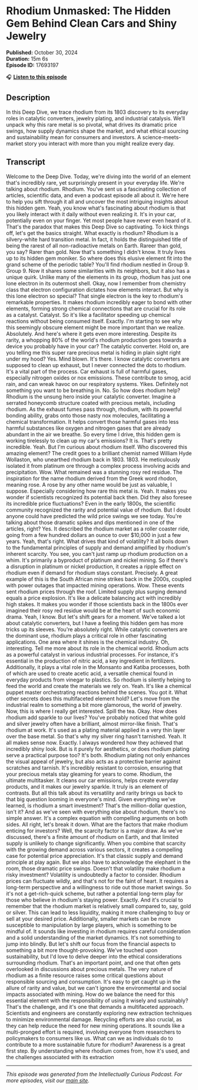 # Rhodium Unmasked: The Hidden Gem Behind Clean Cars and Shiny Jewelry

**Published:** October 30, 2024  
**Duration:** 15m 6s  
**Episode ID:** 17693197

🎧 **[Listen to this episode](https://intellectuallycurious.buzzsprout.com/2529712/episodes/17693197-rhodium-unmasked-the-hidden-gem-behind-clean-cars-and-shiny-jewelry)**

## Description

In this Deep Dive, we trace rhodium from its 1803 discovery to its everyday roles in catalytic converters, jewelry plating, and industrial catalysis. We’ll unpack why this rare metal is so pivotal, what drives its dramatic price swings, how supply dynamics shape the market, and what ethical sourcing and sustainability mean for consumers and investors. A science-meets-market story you interact with more than you might realize every day.

## Transcript

Welcome to the Deep Dive. Today, we're diving into the world of an element that's incredibly rare, yet surprisingly present in your everyday life. We're talking about rhodium. Rhodium. You've sent us a fascinating collection of articles, scientific data, and even a podcast episode all about it. We're here to help you sift through it all and uncover the most intriguing insights about this hidden gem. Yeah, you know what's fascinating about rhodium is that you likely interact with it daily without even realizing it. It's in your car, potentially even on your finger. Yet most people have never even heard of it. That's the paradox that makes this Deep Dive so captivating. To kick things off, let's get the basics straight. What exactly is rhodium? Rhodium is a silvery-white hard transition metal. In fact, it holds the distinguished title of being the rarest of all non-radioactive metals on Earth. Rareer than gold, you say? Rarer than gold. Now that's something I didn't know. It truly lives up to its hidden gem moniker. So where does this elusive element fit into the grand scheme of the periodic table? You'll find rhodium nestled in Group 9. Group 9. Now it shares some similarities with its neighbors, but it also has a unique quirk. Unlike many of the elements in its group, rhodium has just one lone electron in its outermost shell. Okay, now I remember from chemistry class that electron configuration dictates how elements interact. But why is this lone electron so special? That single electron is the key to rhodium's remarkable properties. It makes rhodium incredibly eager to bond with other elements, forming strong chemical connections that are crucial for its role as a catalyst. Catalyst. So it's like a facilitator speeding up chemical reactions without being consumed itself. Exactly. I'm starting to see why this seemingly obscure element might be more important than we realize. Absolutely. And here's where it gets even more interesting. Despite its rarity, a whopping 80% of the world's rhodium production goes towards a device you probably have in your car? The catalytic converter. Hold on, are you telling me this super rare precious metal is hiding in plain sight right under my hood? Yes. Mind blown. It's there. I know catalytic converters are supposed to clean up exhaust, but I never connected the dots to rhodium. It's a vital part of the process. Car exhaust is full of harmful gases, especially nitrogen oxides or nox emissions. These contribute to smog, acid rain, and can wreak havoc on our respiratory systems. Yikes. Definitely not something you want to be breathing in. No. So how does rhodium help? Rhodium is the unsung hero inside your catalytic converter. Imagine a serrated honeycomb structure coated with precious metals, including rhodium. As the exhaust fumes pass through, rhodium, with its powerful bonding ability, grabs onto those nasty nox molecules, facilitating a chemical transformation. It helps convert those harmful gases into less harmful substances like oxygen and nitrogen gases that are already abundant in the air we breathe. So every time I drive, this hidden gem is working tirelessly to clean up my car's emissions? It is. That's pretty incredible. Yeah. But I'm curious about rhodium itself. Who discovered this amazing element? The credit goes to a brilliant chemist named William Hyde Wollaston, who unearthed rhodium back in 1803. 1803. He meticulously isolated it from platinum ore through a complex process involving acids and precipitation. Wow. What remained was a stunning rosy red residue. The inspiration for the name rhodium derived from the Greek word rhodon, meaning rose. A rose by any other name would be just as valuable, I suppose. Especially considering how rare this metal is. Yeah. It makes you wonder if scientists recognized its potential back then. Did they also foresee its incredible price fluctuations? Even in the early 1800s, the scientific community recognized the rarity and potential value of rhodium. But I doubt anyone could have predicted the wild price swings we see today. You're talking about those dramatic spikes and dips mentioned in one of the articles, right? Yes. It described the rhodium market as a roller coaster ride, going from a few hundred dollars an ounce to over $10,000 in just a few years. Yeah, that's right. What drives that kind of volatility? It all boils down to the fundamental principles of supply and demand amplified by rhodium's inherent scarcity. You see, you can't just ramp up rhodium production on a whim. It's primarily a byproduct of platinum and nickel mining. So if there's a disruption in platinum or nickel production, it creates a ripple effect on rhodium even if demand for rhodium stays constant. Precisely. A great example of this is the South African mine strikes back in the 2000s, coupled with power outages that impacted mining operations. Wow. These events sent rhodium prices through the roof. Limited supply plus surging demand equals a price explosion. It's like a delicate balancing act with incredibly high stakes. It makes you wonder if those scientists back in the 1800s ever imagined their rosy red residue would be at the heart of such economic drama. Yeah, I know. But let's shift gears for a moment. We've talked a lot about catalytic converters, but I have a feeling this hidden gem has more tricks up its sleeves. You're absolutely right. While catalytic converters are the dominant use, rhodium plays a critical role in other fascinating applications. One area where it shines is the chemical industry. Oh, interesting. Tell me more about its role in the chemical world. Rhodium acts as a powerful catalyst in various industrial processes. For instance, it's essential in the production of nitric acid, a key ingredient in fertilizers. Additionally, it plays a vital role in the Monsanto and Katiba processes, both of which are used to create acetic acid, a versatile chemical found in everyday products from vinegar to plastics. So rhodium is silently helping to feed the world and create the materials we rely on. Yeah. It's like a chemical puppet master orchestrating reactions behind the scenes. You got it. What other secrets does this multifaceted element hold? Let's move from the industrial realm to something a bit more glamorous, the world of jewelry. Now, this is where I really get interested. Spill the tea. Okay. How does rhodium add sparkle to our lives? You've probably noticed that white gold and silver jewelry often have a brilliant, almost mirror-like finish. That's rhodium at work. It's used as a plating material applied in a very thin layer over the base metal. So that's why my silver ring hasn't tarnished. Yeah. It all makes sense now. Exactly. I always wondered how they achieved that incredibly shiny look. But is it purely for aesthetics, or does rhodium plating serve a practical purpose too? It's both. Rhodium plating not only enhances the visual appeal of jewelry, but also acts as a protective barrier against scratches and tarnish. It's incredibly resistant to corrosion, ensuring that your precious metals stay gleaming for years to come. Rhodium, the ultimate multitasker. It cleans our car emissions, helps create everyday products, and it makes our jewelry sparkle. It truly is an element of contrasts. But all this talk about its versatility and rarity brings us back to that big question looming in everyone's mind. Given everything we've learned, is rhodium a smart investment? That's the million-dollar question, isn't it? And as we've seen with everything else about rhodium, there's no simple answer. It's a complex equation with compelling arguments on both sides. All right, let's break it down. What are the factors that make rhodium enticing for investors? Well, the scarcity factor is a major draw. As we've discussed, there's a finite amount of rhodium on Earth, and that limited supply is unlikely to change significantly. When you combine that scarcity with the growing demand across various sectors, it creates a compelling case for potential price appreciation. It's that classic supply and demand principle at play again. But we also have to acknowledge the elephant in the room, those dramatic price swings. Doesn't that volatility make rhodium a risky investment? Volatility is undoubtedly a factor to consider. Rhodium prices can fluctuate wildly, and that's not for the faint of heart. It requires a long-term perspective and a willingness to ride out those market swings. So it's not a get-rich-quick scheme, but rather a potential long-term play for those who believe in rhodium's staying power. Exactly. And it's crucial to remember that the rhodium market is relatively small compared to, say, gold or silver. This can lead to less liquidity, making it more challenging to buy or sell at your desired price. Additionally, smaller markets can be more susceptible to manipulation by large players, which is something to be mindful of. It sounds like investing in rhodium requires careful consideration and a solid understanding of the market dynamics. It's not something to jump into blindly. But let's shift our focus from the financial aspects to something a bit more thought-provoking. We've touched upon sustainability, but I'd love to delve deeper into the ethical considerations surrounding rhodium. That's an important point, and one that often gets overlooked in discussions about precious metals. The very nature of rhodium as a finite resource raises some critical questions about responsible sourcing and consumption. It's easy to get caught up in the allure of rarity and value, but we can't ignore the environmental and social impacts associated with mining. How do we balance the need for this essential element with the responsibility of using it wisely and sustainably? That's the challenge, and it's one that demands a multifaceted approach. Scientists and engineers are constantly exploring new extraction techniques to minimize environmental damage. Recycling efforts are also crucial, as they can help reduce the need for new mining operations. It sounds like a multi-pronged effort is required, involving everyone from researchers to policymakers to consumers like us. What can we as individuals do to contribute to a more sustainable future for rhodium? Awareness is a great first step. By understanding where rhodium comes from, how it's used, and the challenges associated with its extraction

---
*This episode was generated from the Intellectually Curious Podcast. For more episodes, visit our [main site](https://intellectuallycurious.buzzsprout.com).*
